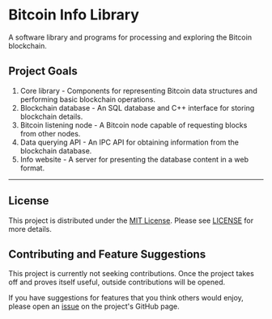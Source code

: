 # Bitcoin Info Library

A software library and programs for processing and exploring the Bitcoin
blockchain.

## Project Goals

1.  Core library - Components for representing Bitcoin data structures
    and performing basic blockchain operations.
2.  Blockchain database - An SQL database and C++ interface for storing
    blockchain details.
3.  Bitcoin listening node - A Bitcoin node capable of requesting blocks
    from other nodes.
4.  Data querying API - An IPC API for obtaining information from the
    blockchain database.
5.  Info website - A server for presenting the database content in a web
    format.

---
## License

This project is distributed under the [MIT License][MIT-License].
Please see [LICENSE](LICENSE) for more details.

[MIT-License]: https://opensource.org/licenses/MIT

## Contributing and Feature Suggestions

This project is currently not seeking contributions.  Once the project takes
off and proves itself useful, outside contributions will be opened.

If you have suggestions for features that you think others would enjoy,
please open an [issue](https://github.com/SuperOxigen/btc-info/issues) on the
project's GitHub page.
